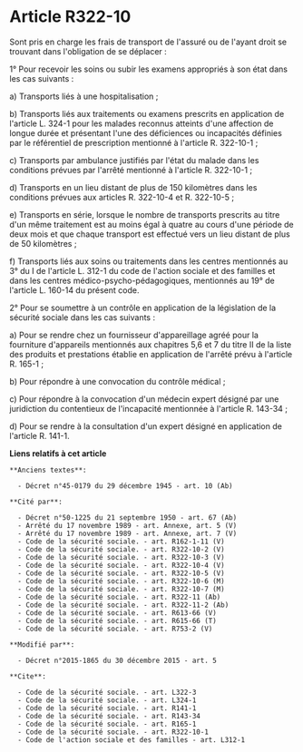 # Article R322-10

Sont pris en charge les frais de transport de l'assuré ou de l'ayant droit se trouvant dans l'obligation de se déplacer : 

1° Pour recevoir les soins ou subir les examens appropriés à son état dans les cas suivants : 

a) Transports liés à une hospitalisation ; 

b) Transports liés aux traitements ou examens prescrits en application de l'article L. 324-1 pour les malades reconnus
atteints d'une affection de longue durée et présentant l'une des déficiences ou incapacités définies par le référentiel de
prescription mentionné à l'article R. 322-10-1 ; 

c) Transports par ambulance justifiés par l'état du malade dans les conditions prévues par l'arrêté mentionné à l'article R.
322-10-1 ; 

d) Transports en un lieu distant de plus de 150 kilomètres dans les conditions prévues aux articles R. 322-10-4 et R.
322-10-5 ; 

e) Transports en série, lorsque le nombre de transports prescrits au titre d'un même traitement est au moins égal à quatre au
cours d'une période de deux mois et que chaque transport est effectué vers un lieu distant de plus de 50 kilomètres ; 

f) Transports liés aux soins ou traitements dans les centres mentionnés au 3° du I de l'article L. 312-1 du code de l'action
sociale et des familles et dans les centres médico-psycho-pédagogiques, mentionnés au 19° de l'article L. 160-14 du présent
code. 

2° Pour se soumettre à un contrôle en application de la législation de la sécurité sociale dans les cas suivants : 

a) Pour se rendre chez un fournisseur d'appareillage agréé pour la fourniture d'appareils mentionnés aux chapitres 5,6 et 7
du titre II de la liste des produits et prestations établie en application de l'arrêté prévu à l'article R. 165-1 ; 

b) Pour répondre à une convocation du contrôle médical ; 

c) Pour répondre à la convocation d'un médecin expert désigné par une juridiction du contentieux de l'incapacité mentionnée à
l'article R. 143-34 ; 

d) Pour se rendre à la consultation d'un expert désigné en application de l'article R. 141-1.

**Liens relatifs à cet article**

	**Anciens textes**:

	  - Décret n°45-0179 du 29 décembre 1945 - art. 10 (Ab)

	**Cité par**:

	  - Décret n°50-1225 du 21 septembre 1950 - art. 67 (Ab)
	  - Arrêté du 17 novembre 1989 - art. Annexe, art. 5 (V)
	  - Arrêté du 17 novembre 1989 - art. Annexe, art. 7 (V)
	  - Code de la sécurité sociale. - art. R162-1-11 (V)
	  - Code de la sécurité sociale. - art. R322-10-2 (V)
	  - Code de la sécurité sociale. - art. R322-10-3 (V)
	  - Code de la sécurité sociale. - art. R322-10-4 (V)
	  - Code de la sécurité sociale. - art. R322-10-5 (V)
	  - Code de la sécurité sociale. - art. R322-10-6 (M)
	  - Code de la sécurité sociale. - art. R322-10-7 (M)
	  - Code de la sécurité sociale. - art. R322-11 (Ab)
	  - Code de la sécurité sociale. - art. R322-11-2 (Ab)
	  - Code de la sécurité sociale. - art. R613-66 (V)
	  - Code de la sécurité sociale. - art. R615-66 (T)
	  - Code de la sécurité sociale. - art. R753-2 (V)

	**Modifié par**:

	  - Décret n°2015-1865 du 30 décembre 2015 - art. 5

	**Cite**:

	  - Code de la sécurité sociale. - art. L322-3
	  - Code de la sécurité sociale. - art. L324-1
	  - Code de la sécurité sociale. - art. R141-1
	  - Code de la sécurité sociale. - art. R143-34
	  - Code de la sécurité sociale. - art. R165-1
	  - Code de la sécurité sociale. - art. R322-10-1
	  - Code de l'action sociale et des familles - art. L312-1
